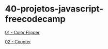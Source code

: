 # 40-projetos-javascript-freecodecamp

<a href="https://diogoutis.github.io/40-projetos-javascript-freecodecamp/color-flipper/" target="_blank">01 - Color Flipper</a>
 
 <a href="https://diogoutis.github.io/40-projetos-javascript-freecodecamp/counter/" target="_blank">02 - Counter</a>
